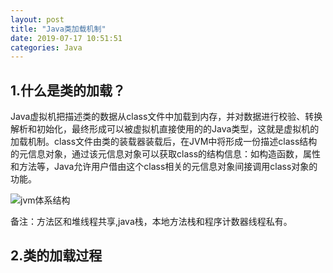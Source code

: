 ```yaml
---
layout: post
title: "Java类加载机制"
date: 2019-07-17 10:51:51
categories: Java
---
```


## 1.什么是类的加载？

Java虚拟机把描述类的数据从class文件中加载到内存，并对数据进行校验、转换解析和初始化，最终形成可以被虚拟机直接使用的的Java类型，这就是虚拟机的加载机制。class文件由类的装载器装载后，在JVM中将形成一份描述class结构的元信息对象，通过该元信息对象可以获取class的结构信息：如构造函数，属性和方法等，Java允许用户借由这个class相关的元信息对象间接调用class对象的功能。

![jvm体系结构](https://niubility.org.cn/assets/images/jvm20190819.png)

备注：方法区和堆线程共享,java栈，本地方法栈和程序计数器线程私有。

## 2.类的加载过程
